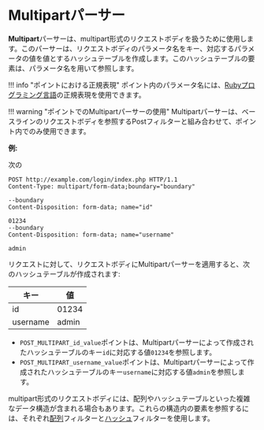 [link-ruby]:                        http://ruby-doc.org/core-2.6.1/doc/regexp_rdoc.html
[link-multipart-array]:             array.md#the-example-of-using-the-multipart-parser-and-the-array-filter
[link-multipart-hash]:              hash.md#the-example-of-using-the-multipart-filter-and-the-hash-filter

# Multipartパーサー

**Multipart**パーサーは、multipart形式のリクエストボディを扱うために使用します。このパーサーは、リクエストボディのパラメータ名をキー、対応するパラメータの値を値とするハッシュテーブルを作成します。このハッシュテーブルの要素は、パラメータ名を用いて参照します。

!!! info "ポイントにおける正規表現"
    ポイント内のパラメータ名には、[Rubyプログラミング言語][link-ruby]の正規表現を使用できます。  

!!! warning "ポイントでのMultipartパーサーの使用"
    Multipartパーサーは、ベースラインのリクエストボディを参照するPostフィルターと組み合わせて、ポイント内でのみ使用できます。


**例:** 

次の

```
POST http://example.com/login/index.php HTTP/1.1
Content-Type: multipart/form-data;boundary="boundary" 

--boundary 
Content-Disposition: form-data; name="id" 

01234 
--boundary 
Content-Disposition: form-data; name="username"

admin 
```

リクエストに対して、リクエストボディにMultipartパーサーを適用すると、次のハッシュテーブルが作成されます:

| キー       | 値      |
|-----------|----------|
| id        | 01234    |
| username  | admin    |

* `POST_MULTIPART_id_value`ポイントは、Multipartパーサーによって作成されたハッシュテーブルのキー`id`に対応する値`01234`を参照します。
* `POST_MULTIPART_username_value`ポイントは、Multipartパーサーによって作成されたハッシュテーブルのキー`username`に対応する値`admin`を参照します。

multipart形式のリクエストボディには、配列やハッシュテーブルといった複雑なデータ構造が含まれる場合もあります。これらの構造内の要素を参照するには、それぞれ[配列][link-multipart-array]フィルターと[ハッシュ][link-multipart-hash]フィルターを使用します。